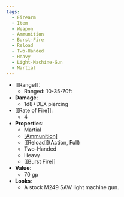 ```yaml
---
tags:
  - Firearm
  - Item
  - Weapon
  - Ammunition
  - Burst-Fire
  - Reload
  - Two-Handed
  - Heavy
  - Light-Machine-Gun
  - Martial
---
```

* [[Range]]:
	* Ranged: 10-35-70ft
* __Damage__:
	* 1d8+DEX piercing
* [[Rate of Fire]]:
	* 4
* __Properties__:
	* Martial
	* [[Ammunition]](40)
	* [[Reload]](Action, Full)
	* Two-Handed
	* Heavy
	* [[Burst Fire]]
* **Value**:
	* 70 gp
* **Looks**:
	* A stock M249 SAW light machine gun.